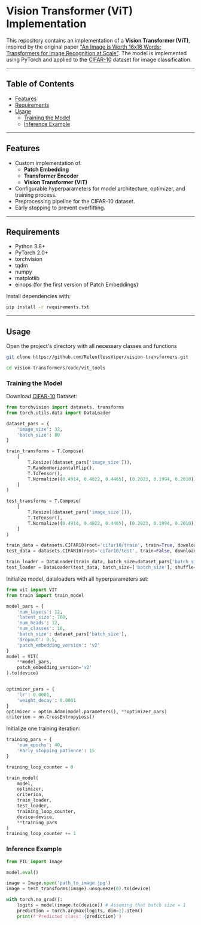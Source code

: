 # Vision Transformer (ViT) Implementation

This repository contains an implementation of a **Vision Transformer (ViT)**, inspired by the original paper ["An Image is Worth 16x16 Words: Transformers for Image Recognition at Scale"](https://arxiv.org/abs/2010.11929). The model is implemented using PyTorch and applied to the [CIFAR-10](https://www.cs.toronto.edu/~kriz/cifar.html) dataset for image classification.

---

## Table of Contents
- [Features](#features)
- [Requirements](#requirements)
- [Usage](#usage)
  - [Training the Model](#training-the-model)
  - [Inference Example](#inference-example)

---

## Features
- Custom implementation of:
  - **Patch Embedding**
  - **Transformer Encoder**
  - **Vision Transformer (ViT)**
- Configurable hyperparameters for model architecture, optimizer, and training process.
- Preprocessing pipeline for the CIFAR-10 dataset.
- Early stopping to prevent overfitting.

---

## Requirements
- Python 3.8+
- PyTorch 2.0+
- torchvision
- tqdm
- numpy
- matplotlib
- einops (for the first version of Patch Embeddings)

Install dependencies with:
```bash
pip install -r requirements.txt
```

---

## Usage

Open the project's directory with all necessary classes and functions
```bash
git clone https://github.com/RelentlessViper/vision-transformers.git

cd vision-transformers/code/vit_tools
```

### Training the Model
Download [CIFAR-10](https://www.cs.toronto.edu/~kriz/cifar.html) Dataset:
```Python
from torchvision import datasets, transforms
from torch.utils.data import DataLoader

dataset_pars = {
    'image_size': 32,
    'batch_size': 80
}

train_transforms = T.Compose(
    [
        T.Resize((dataset_pars['image_size'])),
        T.RandomHorizontalFlip(),
        T.ToTensor(),
        T.Normalize((0.4914, 0.4822, 0.4465), (0.2023, 0.1994, 0.2010))
    ]
)

test_transforms = T.Compose(
    [
        T.Resize((dataset_pars['image_size'])),
        T.ToTensor(),
        T.Normalize((0.4914, 0.4822, 0.4465), (0.2023, 0.1994, 0.2010))
    ]
)

train_data = datasets.CIFAR10(root='cifar10/train', train=True, download=True, transform=train_transforms)
test_data = datasets.CIFAR10(root='cifar10/test', train=False, download=True, transform=test_transforms)

train_loader = DataLoader(train_data, batch_size=dataset_pars['batch_size'], shuffle=True)
test_loader = DataLoader(test_data, batch_size=['batch_size'], shuffle=False)
```

Initialize model, dataloaders with all hyperparameters set:
```Python
from vit import VIT
from train import train_model

model_pars = {
    'num_layers': 12,
    'latent_size': 768,
    'num_heads': 12,
    'num_classes': 10,
    'batch_size': dataset_pars['batch_size'],
    'dropout': 0.5,
    'patch_embedding_version': 'v2'
}
model = VIT(
    **model_pars,
    patch_embedding_version='v2'
).to(device)


optimizer_pars = {
    'lr': 0.0001,
    'weight_decay': 0.0001
}
optimizer = optim.Adam(model.parameters(), **optimizer_pars)
criterion = nn.CrossEntropyLoss()
```

Initialize one training iteration:
```Python
training_pars = {
    'num_epochs': 40,
    'early_stopping_patience': 15
}

training_loop_counter = 0

train_model(
    model,
    optimizer,
    criterion,
    train_loader,
    test_loader,
    training_loop_counter,
    device=device,
    **training_pars
)
training_loop_counter += 1
```

### Inference Example

```Python
from PIL import Image

model.eval()

image = Image.open('path_to_image.jpg')
image = test_transforms(image).unsqueeze(0).to(device)

with torch.no_grad():
    logits = model(image.to(device)) # Assuming that batch size = 1
    prediction = torch.argmax(logits, dim=1).item()
    print(f'Predicted class: {prediction}')
```